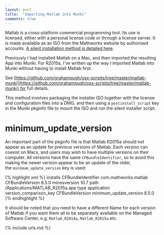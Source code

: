 ```yaml
---
layout: post
title:  "Importing Matlab into Munki"
comments: true
---
```


Matlab is a cross-platform commercial programming tool. Its use is licensed, either with a personal license code or through a license server. It is made available as an ISO from the Mathworks website by authorised accounts. [A silent installation method is detailed here][Matlab silent installation].

Previously I had installed Matlab on a Mac, and then imported the resulting App into Munki. For R2015a, I've written up the way I imported Matlab into Munki without having to install Matlab first.

See [https://github.com/grahampugh/osx-scripts/tree/master/matlab-munki](https://github.com/grahampugh/osx-scripts/tree/master/matlab-munki) for full details.

This method involves packaging the installer ISO together with the license and configuration files into a DMG, and then using a `postinstall_script` key in the Munki pkginfo file to mount the ISO and run the silent installer script.

minimum_update_version
========

An important part of the pkginfo file is that Matlab R2015a should not appear as an update for previous versions of Matlab. Each version can coexist on Macs, and users may wish to have multiple versions on their computer. All versions have the same `CFBundleIdentifier`, so to avoid this making the newer version appear to be an update of the older, the `minimum_update_version` key is used:

{% highlight xml %}
<key>installs</key>
<array>
    <dict>
        <key>CFBundleIdentifier</key>
        <string>com.mathworks.matlab</string>
        <key>CFBundleVersion</key>
        <string>8.5.0</string>
        <key>minosversion</key>
        <string>10.7</string>
        <key>path</key>
        <string>/Applications/MATLAB_R2015a.app</string>
        <key>type</key>
        <string>application</string>
        <key>version_comparison_key</key>
        <string>CFBundleVersion</string>
        <key>minimum_update_version</key>
        <string>8.5.0</string>
    </dict>
</array>
{% endhighlight %}

It should be noted that you need to have a different Name for each version of Matlab if you want them all to be separately available on the Managed Software Center, e.g. `Matlab_R2014a`, `Matlab_R2015a` etc.

[Matlab silent installation]: http://uk.mathworks.com/help/install/ug/install-noninteractively-silent-installation.html

{% include urls.md %}

